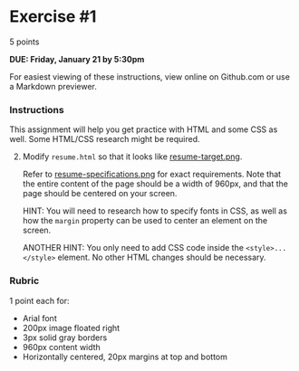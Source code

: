 # Exercise #1

5 points

**DUE: Friday, January 21 by 5:30pm**

For easiest viewing of these instructions, view online on Github.com or use a Markdown previewer.

### Instructions

This assignment will help you get practice with HTML and
some CSS as well.  Some HTML/CSS research might be required.

2. Modify `resume.html`
   so that it looks like [resume-target.png](resume-target.png).

   Refer to [resume-specifications.png](resume-specifications.png) for exact
   requirements.  Note that the entire content
   of the page should be a width of 960px, and that
   the page should be centered on your screen.

   HINT: You will need to research how to specify fonts in CSS, as well as how the `margin`
   property can be used to center an element
   on the screen.

   ANOTHER HINT: You only need to add CSS code inside the `<style>...</style>` element.  No other HTML
   changes should be necessary.

### Rubric

1 point each for:
- Arial font
- 200px image floated right
- 3px solid gray borders
- 960px content width
- Horizontally centered, 20px margins at top and bottom
